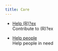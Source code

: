 ```yaml
---
title: Care
---
```


* [Help (R)?ex](/care/help__r__ex.html)  
  Contribute to (R)?ex

* [Help people](/care/help_people_in_need.html)  
  Help people in need
